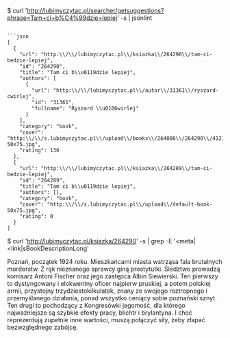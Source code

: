$ curl 'http://lubimyczytac.pl/searcher/getsuggestions?phrase=Tam+ci+b%C4%99dzie+lepiej' -s | jsonlint
```

```json
[
  {
    "url": "http:\\/\\/lubimyczytac.pl\\/ksiazka\\/264290\\/tam-ci-bedzie-lepiej",
    "id": "264290",
    "title": "Tam ci b\\u0119dzie lepiej",
    "authors": [
      {
        "url": "http:\\/\\/lubimyczytac.pl\\/autor\\/31361\\/ryszard-cwirlej",
        "id": "31361",
        "fullname": "Ryszard \\u0106wirlej"
      }
    ],
    "category": "book",
    "cover": "http:\\/\\/s.lubimyczytac.pl\\/upload\\/books\\/264000\\/264290\\/412173-50x75.jpg",
    "rating": 130
  },
  {
    "url": "http:\\/\\/lubimyczytac.pl\\/ksiazka\\/264289\\/tam-ci-bedzie-lepiej",
    "id": "264289",
    "title": "Tam ci b\\u0119dzie lepiej",
    "authors": [],
    "category": "book",
    "cover": "http:\\/\\/s.lubimyczytac.pl\\/upload\\/default-book-50x75.jpg",
    "rating": 0
  }
]
```


$ curl 'http://lubimyczytac.pl/ksiazka/264290' -s | grep -E '<meta|<link|sBookDescriptionLong'
		<meta http-equiv="Content-type" content="text/html; charset=utf-8" />
		<meta http-equiv="Content-Language" content="pl" />
		<meta name="Description" content="Poznań, początek 1924 roku. Mieszkańcami miasta wstrząsa fala brutalnych morderstw. Z rąk nieznanego sprawcy giną prostytutki. Śledztwo prowadzą komisarz Antoni Fischer oraz jego zastępca Albin Siewierski. Ten pierwszy to dystyngowany i elokwentny oficer n" />
		<meta name="Keywords" content="" />
				<meta name="google-site-verification" content="mJetwv1NM4QIfTB8l0pw3d1JeakCq5rIuiF-7rdQb3w" />
        <meta name="LC_app_ver" content="83e373cf5c21cd1216a520fdc6bf7838" />
		<meta name="all-apver" content="426076ebc703102e66f5722e4abf70b380eec15e" />
		<link rel="stylesheet" type="text/css" media="screen, print" href="http://s.lubimyczytac.pl/skins/lc/css/lc_all_skin_lc.min.css?2015100802" />
		<link rel="stylesheet" type="text/css" media="screen, print" href="http://lubimyczytac.pl/fonts/lc/_fonts.css?2015100802" />
        <link href='http://fonts.googleapis.com/css?family=Open+Sans:400,300&subset=latin,latin-ext' rel='stylesheet' type='text/css' />
				<link rel="stylesheet" type="text/css" media="screen" href="http://s.lubimyczytac.pl/skins/lc/css/special/skodawieszcodobre_lc.css?2015100802" />
		<link rel="shortcut icon" href="http://lubimyczytac.pl/?2015100802" />
		<link rel="icon" href="http://lubimyczytac.pl/" />
		<link rel="icon" href="http://s.lubimyczytac.pl/img/favicon/favicon.png?2015100802" class="linkSize32" />
		<link rel="icon" href="http://s.lubimyczytac.pl/img/favicon/favicon_64.png?20130204?2015100802" class="linkSize64" />
		<link href="https://plus.google.com/105558457714831840063" rel="publisher" />
			<meta http-equiv="imagetoolbar" content="no" />
			<meta name="MSSmartTagsPreventParsing" content="true" />
        <meta property="og:title" content="Tam ci będzie lepiej" />
        <meta property="og:type" content="books.book" />
        <meta property="og:url" content="http://lubimyczytac.pl/ksiazka/264290" />
        <meta property="fb:admins" content="1087316930" />
        <meta property="og:site_name" content="Lubimyczytać.pl" />
        <meta property="og:description" content="Poznań, początek 1924 roku. Mieszkańcami miasta wstrząsa fala brutalnych morderstw. Z rąk nieznanego sprawcy giną prostytutki. Śledztwo prowadzą komisarz Antoni Fischer oraz jego zastępca Albin Siewie..." />
        <meta property="og:image" content="http://s.lubimyczytac.pl/upload/books/264000/264290/412173-352x500.jpg" />        <meta property="books:isbn"                    content="9788379762972" />
        <meta property="books:rating:value"            content="7.63" />
        <meta property="books:rating:scale"            content="10" />
        <meta property="books:rating:normalized_value" content="0.76" />
        <meta property="books:author"                  content="http://lubimyczytac.pl/book/fbauthor?id=264290" />
			<link rel="canonical" href="http://lubimyczytac.pl/ksiazka/264290/tam-ci-bedzie-lepiej" />
			<meta itemprop="worstRating" content="1" />
            <meta itemprop="bestRating" content="10" />
			<div id="sBookDescriptionLong">Poznań, początek 1924 roku. Mieszkańcami miasta wstrząsa fala brutalnych morderstw. Z rąk nieznanego sprawcy giną prostytutki. Śledztwo prowadzą komisarz Antoni Fischer oraz jego zastępca Albin Siewierski. Ten pierwszy to dystyngowany i elokwentny oficer najpierw pruskiej, a potem polskiej armii, przystojny trzydziestokilkulatek, znany ze swojego roztropnego i przemyślanego działania, ponad wszystko ceniący sobie poznański sznyt. Ten drugi to pochodzący z Kongresówki jegomość, dla którego najważniejsze są szybkie efekty pracy, blichtr i brylantyna. I choć reprezentują zupełnie inne wartości, muszą połączyć siły, żeby złapać bezwzględnego zabójcę.<br />